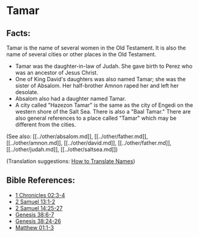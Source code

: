 # Tamar #

## Facts: ##

Tamar is the name of several women in the Old Testament. It is also the name of several cities or other places in the Old Testament.
* Tamar was the daughter-in-law of Judah. She gave birth to Perez who was an ancestor of Jesus Christ.
* One of King David's daughters was also named Tamar; she was the sister of Absalom. Her half-brother Amnon raped her and left her desolate.
* Absalom also had a daughter named Tamar.
* A city called "Hazezon Tamar" is the same as the city of Engedi on the western shore of the Salt Sea. There is also a "Baal Tamar." There are also general references to a place called "Tamar" which may be different from the cities.

(See also: [[../other/absalom.md]], [[../other/father.md]], [[../other/amnon.md]], [[../other/david.md]], [[../other/father.md]], [[../other/judah.md]], [[../other/saltsea.md]])

(Translation suggestions: [How to Translate Names](en/ta-vol1/translate/man/translate-names))

## Bible References: ##

* [1 Chronicles 02:3-4](en/tn/1ch/help/02/03)
* [2 Samuel 13:1-2](en/tn/2sa/help/13/01)
* [2 Samuel 14:25-27](en/tn/2sa/help/14/25)
* [Genesis 38:6-7](en/tn/gen/help/38/06)
* [Genesis 38:24-26](en/tn/gen/help/38/24)
* [Matthew 01:1-3](en/tn/mat/help/01/01)